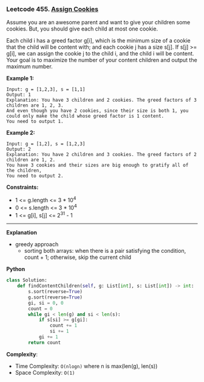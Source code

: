 ### Leetcode 455. [Assign Cookies](https://leetcode.com/problems/assign-cookies/)
Assume you are an awesome parent and want to give your children some cookies. But, you should give each child at most one cookie.

Each child i has a greed factor g[i], which is the minimum size of a cookie that the child will be content with; and each cookie j has a size s[j]. If s[j] >= g[i], we can assign the cookie j to the child i, and the child i will be content. Your goal is to maximize the number of your content children and output the maximum number.

**Example 1:**

```
Input: g = [1,2,3], s = [1,1]
Output: 1
Explanation: You have 3 children and 2 cookies. The greed factors of 3 children are 1, 2, 3. 
And even though you have 2 cookies, since their size is both 1, you could only make the child whose greed factor is 1 content.
You need to output 1.
```

**Example 2:**

```
Input: g = [1,2], s = [1,2,3]
Output: 2
Explanation: You have 2 children and 3 cookies. The greed factors of 2 children are 1, 2. 
You have 3 cookies and their sizes are big enough to gratify all of the children, 
You need to output 2.
```

**Constraints:**

- 1 <= g.length <= 3 * 10<sup>4</sup>
- 0 <= s.length <= 3 * 10<sup>4</sup>
- 1 <= g[i], s[j] <= 2<sup>31</sup> - 1

******************************
**Explanation**
- greedy approach
  - sorting both arrays: when there is a pair satisfying the condition, count + 1; otherwise, skip the current child 

**Python**

```python
class Solution:
    def findContentChildren(self, g: List[int], s: List[int]) -> int:
        s.sort(reverse=True)
        g.sort(reverse=True)
        gi, si = 0, 0
        count = 0
        while gi < len(g) and si < len(s):
            if s[si] >= g[gi]:
                count += 1
                si += 1
            gi += 1
        return count
```

**Complexity**:

- Time Complexity: ```O(nlogn)``` where n is max(len(g), len(s))
- Space Complexity: ```O(1)```
